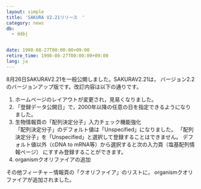 ```yaml
---
layout: simple
title: 'SAKURA V2.21リリース　'
category: news
db:
  - ddbj


date: 1998-08-27T00:00:00+09:00
retire_time: 1998-08-27T00:00:00+09:00
lang: ja
---
```


8月26日SAKURAV2.21を一般公開しました。SAKURAV2.21は， バージョン2.2のバージョンアップ版です。改訂内容は以下の通りです。

<ol>
    <li>ホームページのレイアウトが変更され，見易くなりました。</li>
    <li>「登録データ公開日」で，2000年以降の任意の日を指定できるようになりました。</li>
    <li>生物情報頁の「配列決定分子」入力チェック機能強化<br>「配列決定分子」のデフォルト値は「Unspecified」になりました。 「配列決定分子」を「Unspecified」と選択して登録することはできません。 デフォルト値以外（cDNA to mRNA等）から選択すると次の入力頁（塩基配列情報ページ） にすすみ登録することができます。</li>
    <li>organismクオリファイアの追加</li>
</ol>

<p>その他フィーチャ－情報頁の「クオリファイア」のリストに， organismクオリファイアが追加されました。</p>
